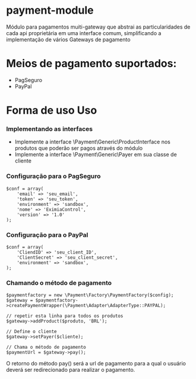
# payment-module
Módulo para pagamentos muiti-gateway que abstrai as particularidades de cada api proprietária em uma interface comum, simplificando a implementação de vários Gateways de pagamento


# Meios de pagamento suportados:
- PagSeguro
- PayPal

# Forma de uso Uso

### Implementando as interfaces
- Implemente a interface \Payment\Generic\ProductInterface nos produtos que poderão ser pagos através do módulo
- Implemente a interface \Payment\Generic\Payer em sua classe de cliente

### Configuração para o PagSeguro

    $conf = array(
        'email' => 'seu_email',
        'token' => 'seu_token',
        'environment' => 'sandbox',
        'nome' => 'EximiaControl',
        'version' => '1.0'
    );

### Configuração para o PayPal

    $conf = array(
        'CliendID' => 'seu_client_ID',
        'ClientSecret' => 'seu_client_secret',
        'environment' => 'sandbox',
    );

### Chamando o método de pagamento

    $paymentfactory = new \Payment\Factory\PaymentFactory($config);
    $gateway = $paymentfactory->createPaymentWrapper(\Payment\Adapter\AdapterType::PAYPAL);
    
    // repetir esta linha para todos os produtos
    $gateway->addProduct($produto, 'BRL');

    // Define o cliente
    $gateway->setPayer($cliente);
    
    // Chama o método de pagamento
    $paymentUrl = $gateway->pay();

O retorno do método pay() será a url de pagamento para a qual o usuário deverá ser redirecionado para realizar o pagamento.
